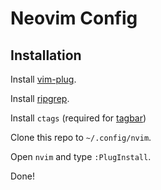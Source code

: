 # Neovim Config

## Installation

Install [vim-plug](https://github.com/junegunn/vim-plug).

Install [ripgrep](https://github.com/BurntSushi/ripgrep).

Install `ctags` (required for [tagbar](https://github.com/majutsushi/tagbar))

Clone this repo to `~/.config/nvim`.

Open `nvim` and type `:PlugInstall`.

Done!
